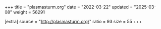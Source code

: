 +++
title = "plasmasturm.org"
date = "2022-03-22"
updated = "2025-03-08"
weight = 56291

[extra]
source = "http://plasmasturm.org/"
ratio = 93
size = 55
+++
